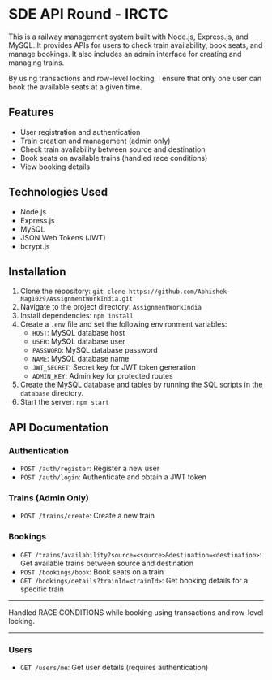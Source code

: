 # SDE API Round - IRCTC

This is a railway management system built with Node.js, Express.js, and MySQL. It provides APIs for users to check train availability, book seats, and manage bookings. It also includes an admin interface for creating and managing trains.

By using transactions and row-level locking, I ensure that only one user can book the available seats at a given time.

## Features

- User registration and authentication
- Train creation and management (admin only)
- Check train availability between source and destination
- Book seats on available trains (handled race conditions)
- View booking details

## Technologies Used

- Node.js
- Express.js
- MySQL
- JSON Web Tokens (JWT)
- bcrypt.js

## Installation

1. Clone the repository: `git clone https://github.com/Abhishek-Nag1029/AssignmentWorkIndia.git`
2. Navigate to the project directory: `AssignmentWorkIndia`
3. Install dependencies: `npm install`
4. Create a `.env` file and set the following environment variables:
   - `HOST`: MySQL database host
   - `USER`: MySQL database user
   - `PASSWORD`: MySQL database password
   - `NAME`: MySQL database name
   - `JWT_SECRET`: Secret key for JWT token generation
   - `ADMIN_KEY`: Admin key for protected routes
5. Create the MySQL database and tables by running the SQL scripts in the `database` directory.
6. Start the server: `npm start`

## API Documentation

### Authentication

- `POST /auth/register`: Register a new user
- `POST /auth/login`: Authenticate and obtain a JWT token

### Trains (Admin Only)

- `POST /trains/create`: Create a new train

### Bookings

- `GET /trains/availability?source=<source>&destination=<destination>`: Get available trains between source and destination
- `POST /bookings/book`: Book seats on a train
- `GET /bookings/details?trainId=<trainId>`: Get booking details for a specific train

---

Handled RACE CONDITIONS while booking using transactions and row-level locking.

---

### Users

- `GET /users/me`: Get user details (requires authentication)
